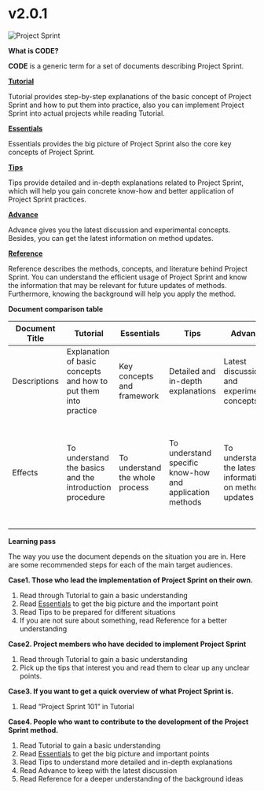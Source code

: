 # v2.0.1



![Project Sprint](<../.gitbook/assets/pjs\_logo (1).png>)

**What is CODE?**

**CODE** is a generic term for a set of documents describing Project Sprint.

[**Tutorial**](broken-reference)

Tutorial provides step-by-step explanations of the basic concept of Project Sprint and how to put them into practice, also you can implement Project Sprint into actual projects while reading Tutorial.

[**Essentials**](essentials.md)

Essentials provides the big picture of Project Sprint also the core key concepts of Project Sprint.

[**Tips**](broken-reference)

Tips provide detailed and in-depth explanations related to Project Sprint, which will help you gain concrete know-how and better application of Project Sprint practices.

[**Advance**](broken-reference)

Advance gives you the latest discussion and experimental concepts. Besides, you can get the latest information on method updates.

[**Reference**](broken-reference)

Reference describes the methods, concepts, and literature behind Project Sprint. You can understand the efficient usage of Project Sprint and know the information that may be relevant for future updates of methods. Furthermore, knowing the background will help you apply the method.

**Document comparison table**

| Document Title | Tutorial                                                        | Essentials                      | Tips                                                    | Advance                                                | Reference                                                                                                                      |
| -------------- | --------------------------------------------------------------- | ------------------------------- | ------------------------------------------------------- | ------------------------------------------------------ | ------------------------------------------------------------------------------------------------------------------------------ |
| Descriptions   | Explanation of basic concepts and how to put them into practice | Key concepts and framework      | Detailed and in-depth explanations                      | Latest discussions and experimental concepts           | Background methods, concepts, and literature                                                                                   |
| Effects        | To understand the basics and the introduction procedure         | To understand the whole process | To understand specific know-how and application methods | To understand the latest information on method updates | To understanding of efficient Project Sprint, information that may be related to method updates, and knowledge for application |

**Learning pass**

The way you use the document depends on the situation you are in. Here are some recommended steps for each of the main target audiences.

**Case1. Those who lead the implementation of Project Sprint on their own.**

1. Read through Tutorial to gain a basic understanding
2. Read [Essentials](essentials.md) to get the big picture and the important point
3. Read Tips to be prepared for different situations
4. If you are not sure about something, read Reference for a better understanding

**Case2. Project members who have decided to implement Project Sprint**

1. Read through Tutorial to gain a basic understanding
2. Pick up the tips that interest you and read them to clear up any unclear points.

**Case3. If you want to get a quick overview of what Project Sprint is.**

1. Read “Project Sprint 101” in Tutorial

**Case4. People who want to contribute to the development of the Project Sprint method.**

1. Read Tutorial to gain a basic understanding
2. Read [Essentials](essentials.md) to get the big picture and important points
3. Read Tips to understand more detailed and in-depth explanations
4. Read Advance to keep with the latest discussion
5. Read Reference for a deeper understanding of the background ideas
